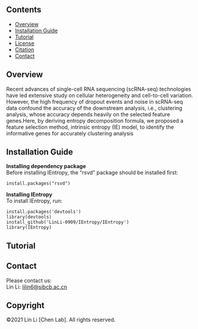 ## Contents

- [Overview](#overview)
- [Installation Guide](#installation-guide)
- [Tutorial](#tutorial)
- [License](./LICENSE)
- [Citation](#citation)
- [Contact](#Contact)

## Overview
Recent advances of single-cell RNA sequencing (scRNA-seq) technologies have led
extensive study on cellular heterogeneity and cell-to-cell variation. However, the high
frequency of dropout events and noise in scRNA-seq data confound the accuracy of the
downstream analysis, i.e., clustering analysis, whose accuracy depends heavily on the
selected feature genes.Here, by deriving entropy decomposition formula, we proposed a feature selection
method, intrinsic entropy (IE) model, to identify the informative genes for accurately
clustering analysis

## Installation Guide
**Installing dependency package**  
Before installing IEntropy, the “rsvd” package should be installed first:
```
install.packages("rsvd")
```
**Installing IEntropy**  
To install IEntropy, run:
```
install.packages('devtools')
library(devtools)
install_github('LinLi-0909/IEntropy/IEntropy')
library(IEntropy)
```

## Tutorial

## Contact
Please contact us:  
Lin Li: lilin6@sibcb.ac.cn

## Copyright
©2021 Lin Li [Chen Lab]. All rights reserved.
